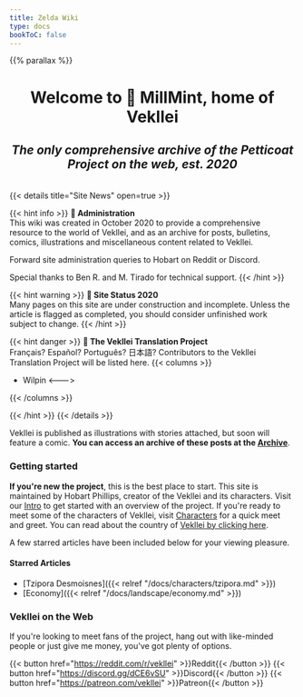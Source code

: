 ```yaml
---
title: Zelda Wiki
type: docs
bookToC: false
---
```


{{% parallax %}}

<h1 style="text-align: center;">
Welcome to 🌺 MillMint, home of Vekllei
</h1>
<h2 style="text-align: center;font-style: italic;">
The only comprehensive archive of the Petticoat Project on the web, est. 2020
</h2>
<br>
{{< details title="Site News" open=true >}}

{{< hint info >}}
**🌺 Administration**  
This wiki was created in October 2020 to provide a comprehensive resource to the world of Vekllei, and as an archive for posts, bulletins, comics, illustrations and miscellaneous content related to Vekllei.

Forward site administration queries to Hobart on Reddit or Discord.

Special thanks to Ben R. and M. Tirado for technical support.
{{< /hint >}}

{{< hint warning >}}
**🌸 Site Status 2020**  
Many pages on this site are under construction and incomplete. Unless the article is flagged as completed, you should consider unfinished work subject to change.
{{< /hint >}}

{{< hint danger >}}
**🌼 The Vekllei Translation Project**  
Français? Español? Português? 日本語? Contributors to the Vekllei Translation Project will be listed here.
{{< columns >}}
- Wilpin
<--->

{{< /columns >}}

{{< /hint >}}
{{< /details >}}

Vekllei is published as illustrations with stories attached, but soon will feature a comic. **You can access an archive of these posts at the [Archive](posts/_index.md)**.

### Getting started

**If you're new the project**, this is the best place to start. This site is maintained by Hobart Phillips, creator of the Vekllei and its characters. Visit our [Intro](docs/MillMint/intro.md) to get started with an overview of the project. If you're ready to meet some of the characters of Vekllei, visit [Characters](docs/MillMint/characters.md) for a quick meet and greet. You can read about the country of [Vekllei by clicking here](docs/MillMint/vekllei.md).

A few starred articles have been included below for your viewing pleasure.

#### Starred Articles
- [Tzipora Desmoisnes]({{< relref "/docs/characters/tzipora.md" >}})
- [Economy]({{< relref "/docs/landscape/economy.md" >}})

### Vekllei on the Web
If you're looking to meet fans of the project, hang out with like-minded people or just give me money, you've got plenty of options.

{{< button href="https://reddit.com/r/vekllei" >}}Reddit{{< /button >}}
{{< button href="https://discord.gg/dCE6vSU" >}}Discord{{< /button >}}
{{< button href="https://patreon.com/vekllei" >}}Patreon{{< /button >}}
